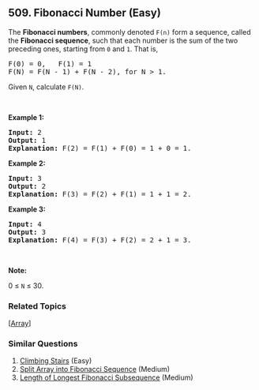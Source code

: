 <!--|This file generated by command(leetcode description); DO NOT EDIT.    |-->
<!--+----------------------------------------------------------------------+-->
<!--|@author    Openset <openset.wang@gmail.com>                           |-->
<!--|@link      https://github.com/openset                                 |-->
<!--|@home      https://github.com/openset/leetcode                        |-->
<!--+----------------------------------------------------------------------+-->

## 509. Fibonacci Number (Easy)

<p>The&nbsp;<b>Fibonacci numbers</b>, commonly denoted&nbsp;<code>F(n)</code>&nbsp;form a sequence, called the&nbsp;<b>Fibonacci sequence</b>, such that each number is the sum of the two preceding ones, starting from <code>0</code> and <code>1</code>. That is,</p>

<pre>
F(0) = 0,&nbsp; &nbsp;F(1)&nbsp;= 1
F(N) = F(N - 1) + F(N - 2), for N &gt; 1.
</pre>

<p>Given <code>N</code>, calculate <code>F(N)</code>.</p>

<p>&nbsp;</p>

<p><strong>Example 1:</strong></p>

<pre>
<strong>Input:</strong> 2
<strong>Output:</strong> 1
<strong>Explanation:</strong> F(2) = F(1) + F(0) = 1 + 0 = 1.
</pre>

<p><strong>Example 2:</strong></p>

<pre>
<strong>Input:</strong> 3
<strong>Output:</strong> 2
<strong>Explanation:</strong> F(3) = F(2) + F(1) = 1 + 1 = 2.
</pre>

<p><strong>Example 3:</strong></p>

<pre>
<strong>Input:</strong> 4
<strong>Output:</strong> 3
<strong>Explanation:</strong> F(4) = F(3) + F(2) = 2 + 1 = 3.
</pre>

<p>&nbsp;</p>

<p><strong>Note:</strong></p>

<p>0 &le; <code>N</code> &le; 30.</p>


### Related Topics
  [[Array](https://github.com/openset/leetcode/tree/master/tag/array/README.md)]

### Similar Questions
  1. [Climbing Stairs](https://github.com/openset/leetcode/tree/master/problems/climbing-stairs) (Easy)
  1. [Split Array into Fibonacci Sequence](https://github.com/openset/leetcode/tree/master/problems/split-array-into-fibonacci-sequence) (Medium)
  1. [Length of Longest Fibonacci Subsequence](https://github.com/openset/leetcode/tree/master/problems/length-of-longest-fibonacci-subsequence) (Medium)
